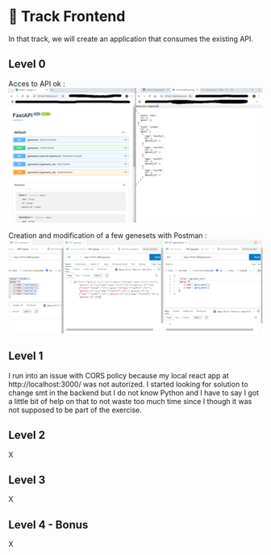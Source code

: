 # 🌈 Track Frontend 

In that track, we will create an application that consumes the existing API.

## Level 0

Acces to API ok :
![acces to API ok](img/image.png)

Creation and modification of a few genesets with Postman :
![Postman](img/image-1.png)

## Level 1

I run into an issue with CORS policy because my local react app at http://localhost:3000/ was not autorized. I started looking for solution to change smt in the backend but I do not know Python and I have to say I got a little bit of help on that to not waste too much time since I though it was not supposed to be part of the exercise.

## Level 2

X

## Level 3

X

## Level 4 - Bonus

X